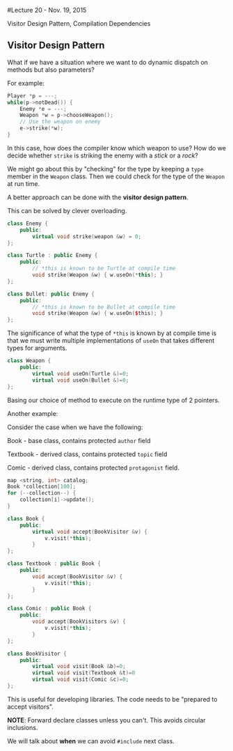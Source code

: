 #Lecture 20 - Nov. 19, 2015

Visitor Design Pattern, Compilation Dependencies

## Visitor Design Pattern

What if we have a situation where we want to do dynamic dispatch on methods but also parameters?

For example:

```cpp
Player *p = ---;
while(p->notDead()) {
    Enemy *e = ---;
    Weapon *w = p->chooseWeapon();
    // Use the weapon on enemy
    e->strike(*w);
}
```

In this case, how does the compiler know which weapon to use? How do we decide whether `strike` is striking the enemy with a *stick* or a *rock*?

We might go about this by "checking" for the type by keeping a `type` member in the `Weapon` class. Then we could check for the type of the `Weapon` at run time. 

A better approach can be done with the **visitor design pattern**.

This can be solved by clever overloading.

```cpp
class Enemy {
    public:
        virtual void strike(weapon &w) = 0;
};

class Turtle : public Enemy {
    public:
        // *this is known to be Turtle at compile time
        void strike(Weapon &w) { w.useOn(*this); }
};

class Bullet: public Enemy {
    public:
        // *this is known to be Bullet at compile time
        void strike(Weapon &w) { w.useOn($this); }
};
```

The significance of what the type of `*this` is known by at compile time is that we must write multiple implementations of `useOn` that takes different types for arguments.

```cpp
class Weapon {
    public:
        virtual void useOn(Turtle &)=0;
        virtual void useOn(Bullet &)=0;
};
```

Basing our choice of method to execute on the runtime type of 2 pointers.

Another example:

Consider the case when we have the following:

Book - base class, contains protected `author` field

Textbook - derived class, contains protected `topic` field

Comic - derived class, contains protected `protagonist` field.

```cpp
map <string, int> catalog;
Book *collection[100];
for (--collection--) {
    collection[i]->update();
}

class Book {
    public:
        virtual void accept(BookVisitor &v) {
            v.visit(*this);    
        }
};

class Textbook : public Book {
    public:
        void accept(BookVisitor &v) {
            v.visit(*this);
        }
};

class Comic : public Book {
    public:
        void accept(BookVisitors &v) {
            v.visit(*this);
        }
};

class BookVisitor {
    public:
        virtual void visit(Book &b)=0;
        virtual void visit(Textbook &t)=0
        virtual void visit(Comic &c)=0;
};
```

This is useful for developing libraries. The code needs to be "prepared to accept visitors".

**NOTE**: Forward declare classes unless you can't. This avoids circular inclusions.

We will talk about **when** we can avoid `#include` next class.
